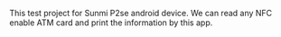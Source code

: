 This test project for Sunmi P2se android device. 
We can read any NFC enable ATM card and print the information by this app.
